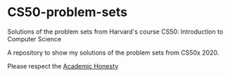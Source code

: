# CS50-problem-sets
Solutions of the problem sets from Harvard's course CS50: Introduction to Computer Science

A repository to show my solutions of the problem sets from CS50x 2020.

Please respect the [Academic Honesty](https://cs50.harvard.edu/x/2020/honesty/)
